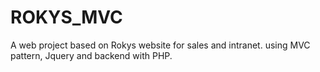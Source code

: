 # ROKYS_MVC
A web project based on Rokys website for sales and intranet. using MVC pattern, Jquery and backend with PHP.
